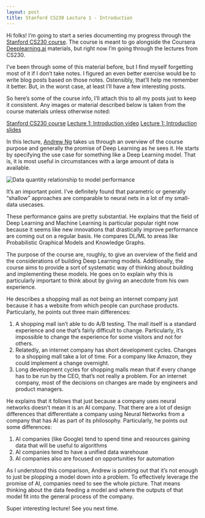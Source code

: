```yaml
---
layout: post
title: Stanford CS230 Lecture 1 - Introduction
---
```


Hi folks! I’m going to start a series documenting my progress through the [Stanford CS230 course](http://cs230.stanford.edu/).  The course is meant to go alongside the Coursera [Deeplearning.ai](https://www.deeplearning.ai/) materials, but right now I’m going through the lectures from CS230.

I’ve been through some of this material before, but I find myself forgetting most of it if I don’t take notes.  I figured an even better exercise would be to write blog posts based on those notes.  Ostensibly, that’ll help me remember it better.  But, in the worst case, at least I’ll have a few interesting posts.

So here’s some of the course info, I’ll attach this to all my posts just to keep it consistent.  Any images or material described below is taken from the course materials unless otherwise noted:

[Stanford CS230 course](http://cs230.stanford.edu/)
[Lecture 1: Introduction video](http://onlinehub.stanford.edu/cs230/180926-cs230-720)
[Lecture 1: Introduction slides](http://cs230.stanford.edu/spring2019/cs230_lecture1.pdf)

In this lecture, [Andrew Ng](https://twitter.com/AndrewYNg) takes us through an overview of the course purpose and generally the promise of Deep Learning as he sees it.  He starts by specifying the use case for something like a Deep Learning model.  That is, it is most useful in circumstances with a large amount of data is available.

![Data quantity relationship to model performance]({{site.url}}/assets/lecture1_img.png)

It’s an important point.  I’ve definitely found that parametric or generally “shallow” approaches are comparable to neural nets in a lot of my small-data usecases.

These performance gains are pretty substantial.  He explains that the field of Deep Learning and Machine Learning is particular popular right now because it seems like new innovations that drastically improve performance are coming out on a regular basis.  He compares DL/ML to areas like Probabilistic Graphical Models and Knowledge Graphs.

The purpose of the course are, roughly, to give an overview of the field and the considerations of building Deep Learning models.  Additionally, the course aims to provide a sort of systematic way of thinking about building and implementing these models.  He goes on to explain why this is particularly important to think about by giving an anecdote from his own experience.

He describes a shopping mall as not being an internet company just because it has a website from which people can purchase products.  Particularly, he points out three main differences:
1) A shopping mall isn’t able to do A/B testing.  The mall itself is a standard experience and one that’s fairly difficult to change.  Particularly, it’s impossible to change the experience for some visitors and not for others.
2) Relatedly, an internet company has short development cycles.  Changes to a shopping mall take a lot of time.  For a company like Amazon, they could implement a change overnight.
3) Long development cycles for shopping malls mean that if every change has to be run by the CEO, that’s not really a problem.  For an internet company, most of the decisions on changes are made by engineers and product managers.

He explains that it follows that just because a company uses neural networks doesn’t mean it is an AI company.  That there are a lot of design differences that differentiate a company using Neural Networks from a company that has AI as part of its philosophy.  Particularly, he points out some differences:
1) AI companies (like Google) tend to spend time and resources gaining data that will be useful to algorithms
2) AI companies tend to have a unified data warehouse
3) AI companies also are focused on opportunities for automation

As I understood this comparison, Andrew is pointing out that it’s not enough to just be plopping a model down into a problem.  To effectively leverage the promise of AI, companies need to see the whole picture.  That means thinking about the data feeding a model and where the outputs of that model fit into the general process of the company.

Super interesting lecture! See you next time. 
